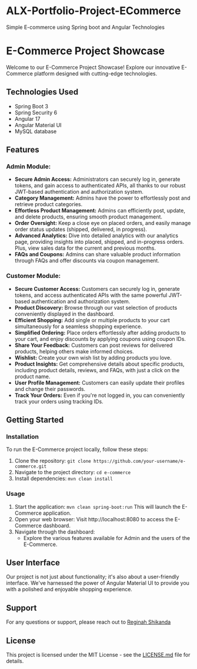 # ALX-Portfolio-Project-ECommerce
Simple E-commerce using Spring boot and Angular Technologies
# E-Commerce Project Showcase

Welcome to our E-Commerce Project Showcase! Explore our innovative E-Commerce platform designed with cutting-edge technologies.

## Technologies Used
- Spring Boot 3
- Spring Security 6
- Angular 17
- Angular Material UI
- MySQL database

## Features

### Admin Module:
- **Secure Admin Access:** Administrators can securely log in, generate tokens, and gain access to authenticated APIs, all thanks to our robust JWT-based authentication and authorization system.
- **Category Management:** Admins have the power to effortlessly post and retrieve product categories.
- **Effortless Product Management:** Admins can efficiently post, update, and delete products, ensuring smooth product management.
- **Order Oversight:** Keep a close eye on placed orders, and easily manage order status updates (shipped, delivered, in progress).
- **Advanced Analytics:** Dive into detailed analytics with our analytics page, providing insights into placed, shipped, and in-progress orders. Plus, view sales data for the current and previous months.
- **FAQs and Coupons:** Admins can share valuable product information through FAQs and offer discounts via coupon management.

### Customer Module:
- **Secure Customer Access:** Customers can securely log in, generate tokens, and access authenticated APIs with the same powerful JWT-based authentication and authorization system.
- **Product Discovery:** Browse through our vast selection of products conveniently displayed in the dashboard.
- **Efficient Shopping:** Add single or multiple products to your cart simultaneously for a seamless shopping experience.
- **Simplified Ordering:** Place orders effortlessly after adding products to your cart, and enjoy discounts by applying coupons using coupon IDs.
- **Share Your Feedback:** Customers can post reviews for delivered products, helping others make informed choices.
- **Wishlist:** Create your own wish list by adding products you love.
- **Product Insights:** Get comprehensive details about specific products, including product details, reviews, and FAQs, with just a click on the product name.
- **User Profile Management:** Customers can easily update their profiles and change their passwords.
- **Track Your Orders:** Even if you're not logged in, you can conveniently track your orders using tracking IDs.

## Getting Started

### Installation

To run the E-Commerce project locally, follow these steps:

1. Clone the repository: `git clone https://github.com/your-username/e-commerce.git`
2. Navigate to the project directory: `cd e-commerce`
3. Install dependencies: `mvn clean install`

### Usage

1. Start the application: `mvn clean spring-boot:run`
   This will launch the E-Commerce application.
2. Open your web browser:
   Visit http://localhost:8080 to access the E-Commerce dashboard.
3. Navigate through the dashboard:
   - Explore the various features available for Admin and the users of the E-Commerce.

## User Interface
Our project is not just about functionality; it's also about a user-friendly interface. We've harnessed the power of Angular Material UI to provide you with a polished and enjoyable shopping experience.

## Support
For any questions or support, please reach out to [Reginah Shikanda](reginahshikanda@gmail.com)
## License
This project is licensed under the MIT License - see the [LICENSE.md](LICENSE.md) file for details.

